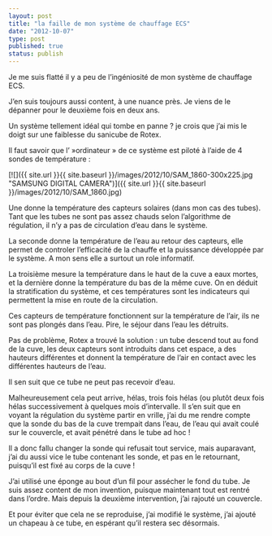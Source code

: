 ```yaml
---
layout: post
title: "la faille de mon système de chauffage ECS"
date: "2012-10-07"
type: post
published: true
status: publish
---
```


Je me suis flatté il y a peu de l’ingéniosité de mon système de chauffage ECS.

J’en suis toujours aussi content, à une nuance près. Je viens de le dépanner pour le deuxième fois en deux ans.

Un système tellement idéal qui tombe en panne ? je crois que j’ai mis le doigt sur une faiblesse du sanicube de Rotex.

Il faut savoir que l’ »ordinateur » de ce système est piloté à l’aide de 4 sondes de température :

[![]({{ site.url }}{{ site.baseurl }}/images/2012/10/SAM_1860-300x225.jpg "SAMSUNG DIGITAL CAMERA")]({{ site.url }}{{ site.baseurl }}/images/2012/10/SAM_1860.jpg)

Une donne la température des capteurs solaires (dans mon cas des tubes). Tant que les tubes ne sont pas assez chauds selon l’algorithme de régulation, il n’y a pas de circulation d’eau dans le système.

La seconde donne la température de l’eau au retour des capteurs, elle permet de controler l’efficacité de la chauffe et la puissance développée par le système. A mon sens elle a surtout un role informatif.

La troisième mesure la température dans le haut de la cuve a eaux mortes, et la dernière donne la température du bas de la même cuve. On en déduit la stratification du système, et ces températures sont les indicateurs qui permettent la mise en route de la circulation.

Ces capteurs de température fonctionnent sur la température de l’air, ils ne sont pas plongés dans l’eau. Pire, le séjour dans l’eau les détruits.

Pas de problème, Rotex a trouvé la solution : un tube descend tout au fond de la cuve, les deux capteurs sont introduits dans cet espace, a des hauteurs différentes et donnent la température de l’air en contact avec les différentes hauteurs de l’eau.

Il sen suit que ce tube ne peut pas recevoir d’eau.

Malheureusement cela peut arrive, hélas, trois fois hélas (ou plutôt deux fois hélas successivement à quelques mois d’intervalle. Il s’en suit que en voyant la régulation du système partir en vrille, j’ai du me rendre compte que la sonde du bas de la cuve trempait dans l’eau, de l’eau qui avait coulé sur le couvercle, et avait pénétré dans le tube ad hoc !

Il a donc fallu changer la sonde qui refusait tout service, mais auparavant, j’ai du aussi vice le tube contenant les sonde, et pas en le retournant, puisqu’il est fixé au corps de la cuve !

J’ai utilisé une éponge au bout d’un fil pour assécher le fond du tube. Je suis assez content de mon invention, puisque maintenant tout est rentré dans l’ordre. Mais depuis la deuxième intervention, j’ai rajouté un couvercle.

Et pour éviter que cela ne se reproduise, j’ai modifié le système, j’ai ajouté un chapeau à ce tube, en espérant qu’il restera sec désormais.
